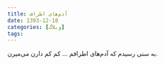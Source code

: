 ```yaml
---
title: آدم‌های اطراف
date: 1393-12-18
categories: [وبلاگ]
tags:
---
```


به سنی رسیدم که آدم‌های اطرافم ...
کم کم دارن می‌میرن.
